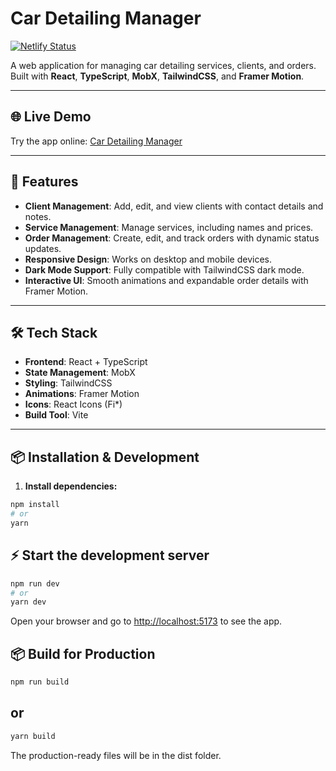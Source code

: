 # Car Detailing Manager

[![Netlify Status](https://api.netlify.com/api/v1/badges/36e4cac7-71ec-469b-83da-8c4746c27ddb/deploy-status)](https://app.netlify.com/projects/car-detailing-manager/deploys)

A web application for managing car detailing services, clients, and orders.  
Built with **React**, **TypeScript**, **MobX**, **TailwindCSS**, and **Framer Motion**.

---

## 🌐 Live Demo

Try the app online: [Car Detailing Manager](https://car-detailing-manager.netlify.app/)

---

## 🚀 Features

- **Client Management**: Add, edit, and view clients with contact details and notes.
- **Service Management**: Manage services, including names and prices.
- **Order Management**: Create, edit, and track orders with dynamic status updates.
- **Responsive Design**: Works on desktop and mobile devices.
- **Dark Mode Support**: Fully compatible with TailwindCSS dark mode.
- **Interactive UI**: Smooth animations and expandable order details with Framer Motion.

---

## 🛠 Tech Stack

- **Frontend**: React + TypeScript
- **State Management**: MobX
- **Styling**: TailwindCSS
- **Animations**: Framer Motion
- **Icons**: React Icons (Fi\*)
- **Build Tool**: Vite

---

## 📦 Installation & Development

1. **Install dependencies:**

```bash
npm install
# or
yarn
```

## ⚡ Start the development server

```bash
npm run dev
# or
yarn dev
```

Open your browser and go to <http://localhost:5173>
to see the app.

## 📦 Build for Production

```bash
npm run build
```

## or

```bash
yarn build
```

The production-ready files will be in the dist folder.
